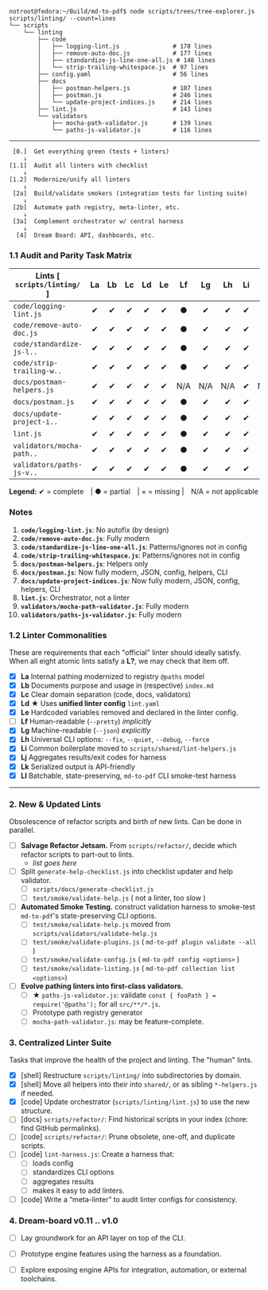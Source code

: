 <!-- lint-skip-index -->
```
notroot@fedora:~/Build/md-to-pdf$ node scripts/trees/tree-explorer.js scripts/linting/ --count=lines
└── scripts
    └── linting
        ├── code
        │   ├── logging-lint.js               # 178 lines
        │   ├── remove-auto-doc.js            # 177 lines
        │   ├── standardize-js-line-one-all.js # 148 lines
        │   └── strip-trailing-whitespace.js  # 97 lines
        ├── config.yaml                       # 56 lines
        ├── docs
        │   ├── postman-helpers.js            # 107 lines
        │   ├── postman.js                    # 246 lines
        │   └── update-project-indices.js     # 214 lines
        ├── lint.js                           # 143 lines
        └── validators
            ├── mocha-path-validator.js       # 139 lines
            └── paths-js-validator.js         # 116 lines
```

---

```
 [0.]  Get everything green (tests + linters)
    ↓
[1.1]  Audit all linters with checklist
    ↓
[1.2]  Modernize/unify all linters
    ↓
 [2a]  Build/validate smokers (integration tests for linting suite)
    ↓
 [2b]  Automate path registry, meta-linter, etc.
    ↓
 [3a]  Complement orchestrator w/ central harness
    ↓
  [4]  Dream Board: API, dashboards, etc.
```

<!--
★ = High-value
-->

### 1.1 Audit and Parity Task Matrix

| Lints [ `scripts/linting/` ]   | La | Lb | Lc | Ld | Le | Lf | Lg | Lh | Li | Lj | Lk | Ll |  
|--------------------------------|:--:|:--:|:--:|:--:|:--:|:--:|:--:|:--:|:--:|:--:|:--:|:--:|  
| `code/logging-lint.js`         | ✔  | ✔  | ✔  | ✔  | ✔  | ●  | ✔  | ✔  | ✔  | ✔  | ✔  | ✔  |  
| `code/remove-auto-doc.js`      | ✔  | ✔  | ✔  | ✔  | ✔  | ●  | ✔  | ✔  | ✔  | ✔  | ✔  | ✔  |  
| `code/standardize-js-l..`      | ✔  | ✔  | ✔  | ✔  | ✔  | ●  | ✔  | ✔  | ✔  | ✔  | ✔  | ✔  |  
| `code/strip-trailing-w..`      | ✔  | ✔  | ✔  | ✔  | ✔  | ●  | ✔  | ✔  | ✔  | ✔  | ✔  | ✔  |  
| `docs/postman-helpers.js`      | ✔  | ✔  | ✔  | ✔  | ✔  | N/A| N/A| N/A| ✔  | N/A| N/A| N/A|  
| `docs/postman.js`              | ✔  | ✔  | ✔  | ✔  | ✔  | ●  | ✔  | ✔  | ✔  | ✔  | ✔  | ✔  |  
| `docs/update-project-i..`      | ✔  | ✔  | ✔  | ✔  | ✔  | ●  | ✔  | ✔  | ✔  | ✔  | ✔  | ✔  |  
| `lint.js`                      | ✔  | ✔  | ✔  | ✔  | ✔  | ●  | ✔  | ✔  | ✔  | ✔  | ✔  | N/A|  
| `validators/mocha-path..`      | ✔  | ✔  | ✔  | ✔  | ✔  | ●  | ✔  | ✔  | ✔  | ✔  | ✔  | ✔  |  
| `validators/paths-js-v..`      | ✔  | ✔  | ✔  | ✔  | ✔  | ●  | ✔  | ✔  | ✔  | ✔  | ✔  | ✔  |  

**Legend:**  ✔ = complete | ● = partial | × = missing | N/A = not applicable

### Notes

1.  **`code/logging-lint.js`**:                  No autofix (by design)
2.  **`code/remove-auto-doc.js`**:               Fully modern
3.  **`code/standardize-js-line-one-all.js`**:   Patterns/ignores not in config
4.  **`code/strip-trailing-whitespace.js`**:     Patterns/ignores not in config
5.  **`docs/postman-helpers.js`**:               Helpers only
6.  **`docs/postman.js`**:                       Now fully modern, JSON, config, helpers, CLI
7.  **`docs/update-project-indices.js`**:        Now fully modern, JSON, config, helpers, CLI
8.  **`lint.js`**:                               Orchestrator, not a linter
9.  **`validators/mocha-path-validator.js`**:    Fully modern
10. **`validators/paths-js-validator.js`**:      Fully modern

### 1.2 Linter Commonalities

These are requirements that each "official" linter should ideally satisfy.
When all eight atomic lints satisfy a **L?**, we may check that item off.

- [x] **La** Internal pathing modernized to registry `@paths` model
- [x] **Lb** Documents purpose and usage in (respective) `index.md`
- [x] **Lc** Clear domain separation (code, docs, validators)
- [x] **Ld** ★ Uses **unified linter config** `lint.yaml`
- [x] **Le** Hardcoded variables removed and declared in the linter config.
- [ ] **Lf** Human-readable (`--pretty`) *implicitly*
- [x] **Lg** Machine-readable (`--json`) *explicitly*
- [x] **Lh** Universal CLI options: `--fix`, `--quiet`, `--debug`, `--force`
- [x] **Li** Common boilerplate moved to `scripts/shared/lint-helpers.js`
- [x] **Lj** Aggregates results/exit codes for harness
- [x] **Lk** Serialized output is API-friendly
- [x] **Ll** Batchable, state-preserving, `md-to-pdf` CLI smoke-test harness 

---

### 2. New & Updated Lints

Obsolescence of refactor scripts and birth of new lints. Can be done in parallel.

- [ ] **Salvage Refactor Jetsam.** From `scripts/refactor/`, decide which refactor scripts to part-out to lints.
  - *list goes here*
- [ ] Split `generate-help-checklist.js` into checklist updater and help validator.
  - [ ] `scripts/docs/generate-checklist.js`
  - [ ] `test/smoke/validate-help.js` ( not a linter, too slow )
- [ ] **Automated Smoke Testing.** construct validation harness to smoke-test `md-to-pdf`'s 
  state-preserving CLI options.
  - [ ] `test/smoke/validate-help.js` moved from `scripts/validators/validate-help.js`
  - [ ] `test/smoke/validate-plugins.js` ( `md-to-pdf plugin validate --all` )
  - [ ] `test/smoke/validate-config.js` ( `md-to-pdf config <options>` )
  - [ ] `test/smoke/validate-listing.js` ( `md-to-pdf collection list <options>`)
- [ ] **Evolve pathing linters into first-class validators.**
  - [ ] ★ `paths-js-validator.js`: validate `const { fooPath } = require('@paths');` for all `src/**/*.js`.
  - [ ] Prototype path registry generator
  - [ ] `mocha-path-validator.js`: may be feature-complete.

### 3. Centralized Linter Suite

Tasks that improve the health of the project and linting.  The "human" lints.

- [x] [shell] Restructure `scripts/linting/` into subdirectories by domain.
- [x] [shell] Move all helpers into their into `shared/`, or as sibling `*-helpers.js` if needed.
- [x] [code] Update orchestrator (`scripts/linting/lint.js`) to use the new structure.
- [ ] [docs] `scripts/refactor/`: Find historical scripts in your index (chore: find GitHub permalinks).
- [ ] [code] `scripts/refactor/`: Prune obsolete, one-off, and duplicate scripts.
- [ ] [code] `lint-harness.js`: Create a harness that: 
  - [ ] loads config
  - [ ] standardizes CLI options
  - [ ] aggregates results
  - [ ] makes it easy to add linters.
- [ ] [code] Write a “meta-linter” to audit linter configs for consistency.

### 4. Dream-board v0.11 .. v1.0
- [ ] Lay groundwork for an API layer on top of the CLI.
- [ ] Prototype engine features using the harness as a foundation.
- [ ] Explore exposing engine APIs for integration, automation, or external toolchains.

